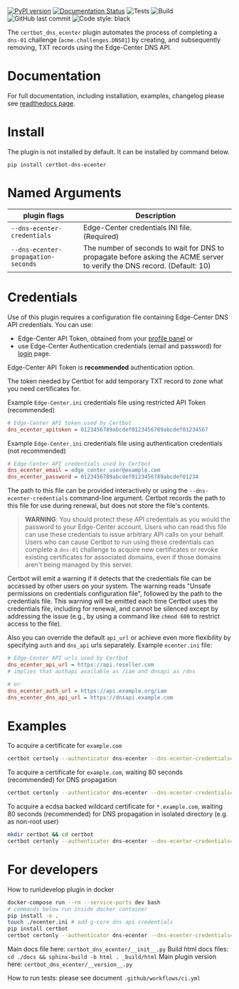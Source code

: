 [![PyPI version](https://badge.fury.io/py/certbot-dns-ecenter.svg)](https://badge.fury.io/py/certbot-dns-ecenter)
[![Documentation Status](https://readthedocs.org/projects/ec-dns-certbot-plugin/badge/?version=latest)](https://ec-dns-certbot-plugin.readthedocs.io/en/latest/)
![Tests](https://github.com/Edge-Center/ec-dns-certbot-plugin/actions/workflows/ci.yml/badge.svg)
![Build](https://github.com/Edge-Center/ec-dns-certbot-plugin/actions/workflows/build.yml/badge.svg)
![GitHub last commit](https://img.shields.io/github/last-commit/Edge-Center/ec-dns-certbot-plugin)
![Code style: black](https://img.shields.io/github/license/Edge-Center/ec-dns-certbot-plugin)

The `certbot_dns_ecenter` plugin automates the process of
completing a `dns-01` challenge (`acme.challenges.DNS01`) by
creating, and subsequently removing, TXT records using the Edge-Center DNS
API.

Documentation
===============
For full documentation, including installation, examples, changelog please see [readthedocs page](https://ec-dns-certbot-plugin.readthedocs.io/en/latest/).

Install
===============

The plugin is not installed by default. It can be installed by command
below.

``` {.bash}
pip install certbot-dns-ecenter
```

Named Arguments
===============

| plugin flags | Description |
| ----------- | ----------- |
| `--dns-ecenter-credentials` | Edge-Center credentials INI file. (Required) |
| `--dns-ecenter-propagation-seconds` | The number of seconds to wait for DNS to propagate before asking the ACME server to verify the DNS record. (Default: 10) |


Credentials
===========

Use of this plugin requires a configuration file containing Edge-Center DNS
API credentials. You can use:
* Edge-Center API Token, obtained from your [profile panel](https://accounts.edgecenter.ru/profile/api-tokens)
or
* use Edge-Center Authentication credentials (email and password) for [login](https://auth.edgecenter.ru/login/signin) page.

Edge-Center API Token is **recommended** authentication option.

The token needed by Certbot for add temporary TXT record to zone what
you need certificates for.

Example `Edge-Center.ini` credentials file using restricted API Token (recommended)
```ini
# Edge-Center API token used by Certbot
dns_ecenter_apitoken = 0123456789abcdef0123456789abcdef01234567
```
Example `Edge-Center.ini` credentials file using authentication credentials (not recommended)
```ini
# Edge-Center API credentials used by Certbot
dns_ecenter_email = edge_center_user@example.com
dns_ecenter_password = 0123456789abcdef0123456789abcdef01234
```

The path to this file can be provided interactively or using the
`--dns-ecenter-credentials` command-line argument. Certbot records the
path to this file for use during renewal, but does not store the file\'s
contents.

> **WARNING**:
You should protect these API credentials as you would the password to
your Edge-Center account. Users who can read this file can use these
credentials to issue arbitrary API calls on your behalf. Users who can
cause Certbot to run using these credentials can complete a `dns-01`
challenge to acquire new certificates or revoke existing certificates
for associated domains, even if those domains aren\'t being managed by
this server.

Certbot will emit a warning if it detects that the credentials file can
be accessed by other users on your system. The warning reads \"Unsafe
permissions on credentials configuration file\", followed by the path to
the credentials file. This warning will be emitted each time Certbot
uses the credentials file, including for renewal, and cannot be silenced
except by addressing the issue (e.g., by using a command like
`chmod 600` to restrict access to the file).

Also you can override the default `api_url` or achieve even more flexibility
by specifying `auth` and `dns_api` urls separately.
Example `ecenter.ini` file:
```ini
# Edge-Center API urls used by Certbot
dns_ecenter_api_url = https://api.reseller.com
# implies that authapi available as /iam and dnsapi as /dns

# or
dns_ecenter_auth_url = https://api.example.org/iam
dns_ecenter_dns_api_url = https://dnsapi.example.com
```

Examples
========

To acquire a certificate for ``example.com``
```bash
certbot certonly --authenticator dns-ecenter --dns-ecenter-credentials=./ecenter.ini -d 'example.com'
```

To acquire a certificate for ``example.com``, waiting 80 seconds (recommended) for DNS propagation
```bash
certbot certonly --authenticator dns-ecenter --dns-ecenter-credentials=./ecenter.ini --dns-ecenter-propagation-seconds=80 -d 'example.com'
```

To acquire a ecdsa backed wildcard certificate for ``*.example.com``, waiting 80 seconds (recommended) for DNS propagation in isolated directory (e.g. as non-root user)
```bash
mkdir certbot && cd certbot
certbot certonly --authenticator dns-ecenter --dns-ecenter-credentials=./ecenter.ini --dns-ecenter-propagation-seconds=80 -d '*.example.com' --key-type ecdsa --logs-dir=. --config-dir=. --work-dir=.
```

For developers
========

How to run\develop plugin in docker
```bash
docker-compose run --rm --service-ports dev bash
# commands below run inside docker container
pip install -e .
touch ./ecenter.ini # add g-core dns api credentials
pip install certbot
certbot certonly --authenticator dns-ecenter --dns-ecenter-credentials=./ecenter.ini -d 'example.com'
```

Main docs file here: `certbot_dns_ecenter/__init__.py`
Build html docs files: `cd ./docs && sphinx-build -b html . _build/html`
Main plugin version here: `certbot_dns_ecenter/__version__.py`

How to run tests:
please see document `.github/workflows/ci.yml`
